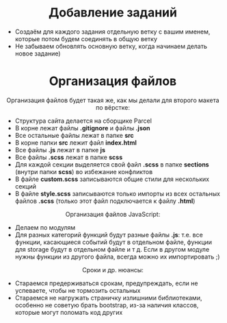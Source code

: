 <h1 align='center'>Добавление заданий</h1>

+ Создаём для каждого задания отдельную ветку с вашим именем, которые потом будем соединять в общую ветку
+ Не забываем обновлять основную ветку, когда начинаем делать новое задание)

<h1 align='center'>Организация файлов</h1>

<p align='center'>Организация файлов будет такая же, как мы делали для второго макета по вёрстке:</p> 

+ Структура сайта делается на сборщике Parcel
+ В корне лежат файлы **.gitignore** и файлы **.json**
+ Все остальные файлы лежат в папке **src**
+ В корне папки **src** лежит файл **index.html**
+ Все файлы **.js** лежат в папке **js**
+ Все файлы **.scss** лежат в папке **scss**
+ Для каждой секции выделяется свой файл **.scss** в папке **sections** (внутри папки **scss**) во избежание конфликтов
+ В файле **custom.scss** записываются общие стили для нескольких секций
+ В файле **style.scss** записываются только импорты из всех остальных файлов **.scss** (только этот файл подключается к файлу **.html**)

<p align='center'>Организация файлов JavaScript:</p>

+ Делаем по модулям
+ Для разных категорий функций будут разные файлы **.js**: т.е. все функции, касающиеся событий будут в отдельном файле, функции для storage будут в отдельном файле и т д. Если в другом модуле нужны функции из другого файла, всегда можно их импортировать ;)

<p align='center'>Сроки и др. нюансы:</p>

+ Стараемся предерживаться срокам, предупреждать, если не успеваете, чтобы не тормозить остальных
+ Стараемся не нагружать страничку излишними библиотеками, особенно не советую брать bootstrap, из-за наличия классов, которые могут поломать код других